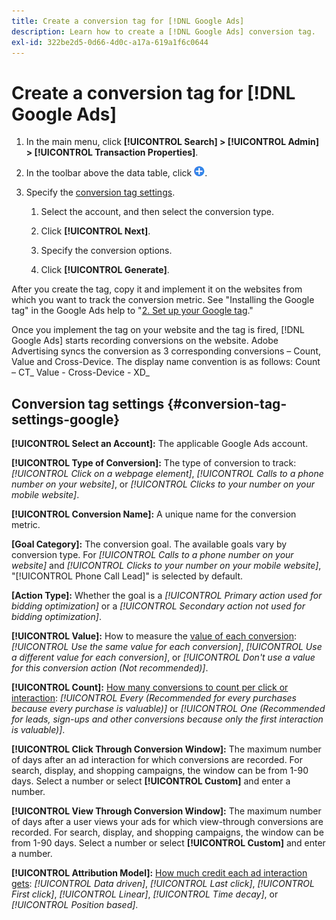 ```yaml
---
title: Create a conversion tag for [!DNL Google Ads]
description: Learn how to create a [!DNL Google Ads] conversion tag.
exl-id: 322be2d5-0d66-4d0c-a17a-619a1f6c0644
---
```

# Create a conversion tag for [!DNL Google Ads]

1. In the main menu, click **[!UICONTROL Search] > [!UICONTROL Admin] > [!UICONTROL Transaction Properties]**.

1. In the toolbar above the data table, click ![Create](/help/search-social-commerce/assets/add.png "Create").

1. Specify the [conversion tag settings](#conversion-tag-settings-google).

   1. Select the account, and then select the conversion type.

   1. Click **[!UICONTROL Next]**.

   1. Specify the conversion options.

   1. Click **[!UICONTROL Generate]**.

After you create the tag, copy it and implement it on the websites from which you want to track the conversion metric. See "Installing the Google tag" in the Google Ads help to "[2. Set up your Google tag](https://support.google.com/google-ads/answer/12215519)."

Once you implement the tag on your website and the tag is fired, [!DNL Google Ads] starts recording conversions on the website. Adobe Advertising syncs the conversion as 3 corresponding conversions – Count, Value and Cross-Device. The display name convention is as follows:
Count – CT_<Conversion Name in Google>
Value - <Conversion Name in Google>
Cross-Device - XD_<Conversion Name in Google>

## Conversion tag settings {#conversion-tag-settings-google}

**[!UICONTROL Select an Account]:** The applicable Google Ads account.

**[!UICONTROL Type of Conversion]:** The type of conversion to track: *[!UICONTROL Click on a webpage element]*, *[!UICONTROL Calls to a phone number on your website]*, or *[!UICONTROL Clicks to your number on your mobile website]*.

**[!UICONTROL Conversion Name]:** A unique name for the conversion metric.

**\[Goal Category\]:** The conversion goal. The available goals vary by conversion type. For *[!UICONTROL Calls to a phone number on your website]* and *[!UICONTROL Clicks to your number on your mobile website]*, "[!UICONTROL Phone Call Lead]" is selected by default.

**\[Action Type\]:** Whether the goal is a *[!UICONTROL Primary action used for bidding optimization]* or a *[!UICONTROL Secondary action not used for bidding optimization]*.

**[!UICONTROL Value]:** How to measure the [value of each conversion](https://support.google.com/google-ads/answer/3419241): *[!UICONTROL Use the same value for each conversion]*, *[!UICONTROL Use a different value for each conversion]*, or *[!UICONTROL Don't use a value for this conversion action (Not recommended)]*.

**[!UICONTROL Count]:** [How many conversions to count per click or interaction](https://support.google.com/google-ads/answer/3438531): *[!UICONTROL Every (Recommended for every purchases because every purchase is valuable)]* or *[!UICONTROL One (Recommended for leads, sign-ups and other conversions because only the first interaction is valuable)]*.

**[!UICONTROL Click Through Conversion Window]:** The maximum number of days after an ad interaction for which conversions are recorded. For search, display, and shopping campaigns, the window can be from 1-90 days. Select a number or select **[!UICONTROL Custom]** and enter a number.

**[!UICONTROL View Through Conversion Window]:** The maximum number of days after a user views your ads for which view-through conversions are recorded. For search, display, and shopping campaigns, the window can be from 1-90 days. Select a number or select **[!UICONTROL Custom]** and enter a number.

**[!UICONTROL Attribution Model]:** [How much credit each ad interaction gets](https://support.google.com/google-ads/answer/6259715?sjid=8211249329930775138): *[!UICONTROL Data driven]*, *[!UICONTROL Last click]*, *[!UICONTROL First click]*, *[!UICONTROL Linear]*, *[!UICONTROL Time decay]*, or *[!UICONTROL Position based]*.

